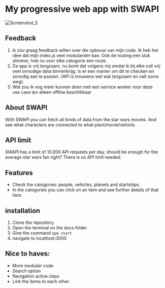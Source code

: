 # My progressive web app with SWAPI

![Screenshot_5](https://user-images.githubusercontent.com/43336468/76844943-59ad1d80-683e-11ea-8a24-b14bf41eae25.png)

## Feedback
1. ik zou graag feedback willen over die opbouw van mijn code. Ik heb het idee dat mijn index.js veel modulairder kan. Ook de routing een stuk slimmer, heb nu voor elke catogorie een route.
2. De app is vrij langzaam, nu komt dat volgens mij omdat ik bij elke call vrij veel onnodige data binnenkrijg. Is er een manier om dit te checken en zonodig aan te passen. (API is trouwens wel wat langzaam en valt soms weg).
3. Wat zou ik nog meer kunnen doen met een service worker voor deze use case ipv alleen offline beschikbaar


## About SWAPI
With SWAPI you can fetch all kinds of data from the star wars movies. And see what characters are connected to what plant/movie/vehicle.

## API limit
SWAPI has a limit of 10.000 API requests per day, should be enough for the average star wars fan right?
There is no API limit needed.

## Features
  * Check the catogories: people, vehicles, planets and startships.
  * In the catogories you can click on an item and see further details of that item.
  
## installation
  1. Clone the repository
  2. Open the terminal on the docs folder
  3. Give the command `npm start`
  4. navigate to localhost:3000

## Nice to haves:
- More modulair code
- Search option
- Navigation active class
- Link the items to each other.




